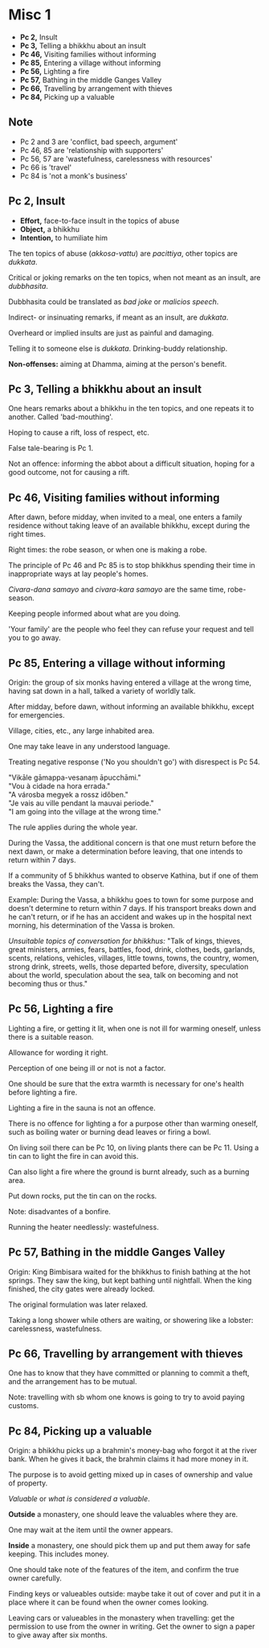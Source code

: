 # Misc 1

-   **Pc 2,** Insult
-   **Pc 3,** Telling a bhikkhu about an insult
-   **Pc 46,** Visiting families without informing
-   **Pc 85,** Entering a village without informing
-   **Pc 56,** Lighting a fire
-   **Pc 57,** Bathing in the middle Ganges Valley
-   **Pc 66,** Travelling by arrangement with thieves
-   **Pc 84,** Picking up a valuable

## Note

- Pc 2 and 3 are 'conflict, bad speech, argument'
- Pc 46, 85 are 'relationship with supporters'
- Pc 56, 57 are 'wastefulness, carelessness with resources'
- Pc 66 is 'travel'
- Pc 84 is 'not a monk's business'

## Pc 2, Insult

<!-- latex
\begin{multicols}{2}
-->

-   **Effort,** face-to-face insult in the topics of abuse
-   **Object,** a bhikkhu
-   **Intention,** to humiliate him

The ten topics of abuse (*akkosa-vattu*) are *pacittiya*, other topics
are *dukkata*.

Critical or joking remarks on the ten topics, when not meant as an
insult, are *dubbhasita*.

Dubbhasita could be translated as *bad joke* or *malicios speech*.

Indirect- or insinuating remarks, if meant as an insult, are *dukkata*.

Overheard or implied insults are just as painful and damaging.

Telling it to someone else is *dukkata*. Drinking-buddy relationship.

<!-- latex
% Note the other person will know this is how you treat others behind their back.
-->

**Non-offenses:** aiming at Dhamma, aiming at the person's benefit.

<!-- latex
\end{multicols}
-->

## Pc 3, Telling a bhikkhu about an insult

One hears remarks about a bhikkhu in the ten topics, and one repeats it
to another. Called 'bad-mouthing'.

Hoping to cause a rift, loss of respect, etc.

False tale-bearing is Pc 1.

Not an offence: informing the abbot about a difficult situation, hoping for a
good outcome, not for causing a rift.

## Pc 46, Visiting families without informing

After dawn, before midday, when invited to a meal, one enters a family
residence without taking leave of an available bhikkhu, except during
the right times.

Right times: the robe season, or when one is making a robe.

The principle of Pc 46 and Pc 85 is to stop bhikkhus spending their time
in inappropriate ways at lay people's homes.

*Civara-dana samayo* and *civara-kara samayo* are the same time, robe-season.

Keeping people informed about what are you doing.

'Your family' are the people who feel they can refuse your request and tell you
to go away.

## Pc 85, Entering a village without informing

<!-- latex
\begin{multicols}{2}
-->

Origin: the group of six monks having entered a village at the wrong time,
having sat down in a hall, talked a variety of worldly talk.

After midday, before dawn, without informing an available bhikkhu,
except for emergencies.

Village, cities, etc., any large inhabited area.

One may take leave in any understood language.

Treating negative response ('No you shouldn't go') with disrespect is Pc 54.

"Vikāle gāmappa-vesanaṃ āpucchāmi."\
"Vou à cidade na hora errada."\
"A városba megyek a rossz időben."\
"Je vais au ville pendant la mauvai periode."\
"I am going into the village at the wrong time."

The rule applies during the whole year.

During the Vassa, the additional concern is that one must return before the next
dawn, or make a determination before leaving, that one intends to return within
7 days.

If a community of 5 bhikkhus wanted to observe Kathina, but if one of them
breaks the Vassa, they can't.

Example: During the Vassa, a bhikkhu goes to town for some purpose and doesn't
determine to return within 7 days. If his transport breaks down and he can't
return, or if he has an accident and wakes up in the hospital next morning, his
determination of the Vassa is broken.

<!-- latex
\end{multicols}
-->

*Unsuitable topics of conversation for bhikkhus:* "Talk of kings, thieves, great
ministers, armies, fears, battles, food, drink, clothes, beds, garlands, scents,
relations, vehicles, villages, little towns, towns, the country, women, strong
drink, streets, wells, those departed before, diversity, speculation about the
world, speculation about the sea, talk on becoming and not becoming thus or
thus."

## Pc 56, Lighting a fire

<!-- latex
\begin{multicols}{2}
-->

Lighting a fire, or getting it lit, when one is not ill for warming
oneself, unless there is a suitable reason.

Allowance for wording it right.

Perception of one being ill or not is not a factor.

One should be sure that the extra warmth is necessary for one's health
before lighting a fire.

Lighting a fire in the sauna is not an offence.

There is no offence for lighting a for a purpose other than warming oneself,
such as boiling water or burning dead leaves or firing a bowl.

On living soil there can be Pc 10, on living plants there can be Pc 11. Using a
tin can to light the fire in can avoid this.

Can also light a fire where the ground is burnt already, such as a burning area.

Put down rocks, put the tin can on the rocks.


Note: disadvantes of a bonfire.

Running the heater needlessly: wastefulness.

<!-- latex
\end{multicols}
-->

## Pc 57, Bathing in the middle Ganges Valley

Origin: King Bimbisara waited for the bhikkhus to finish bathing at the
hot springs. They saw the king, but kept bathing until nightfall. When
the king finished, the city gates were already locked.

The original formulation was later relaxed.

Taking a long shower while others are waiting, or showering like a lobster:
carelessness, wastefulness.

## Pc 66, Travelling by arrangement with thieves

One has to know that they have committed or planning to commit a theft,
and the arrangement has to be mutual.

Note: travelling with sb whom one knows is going to try to avoid paying
customs.

## Pc 84, Picking up a valuable

Origin: a bhikkhu picks up a brahmin's money-bag who forgot it at the
river bank. When he gives it back, the brahmin claims it had more money
in it.

The purpose is to avoid getting mixed up in cases of ownership and value
of property.

*Valuable* or *what is considered a valuable*.

**Outside** a monastery, one should leave the valuables where they are.

One may wait at the item until the owner appears.

**Inside** a monastery, one should pick them up and put them away for
safe keeping. This includes money.

One should take note of the features of the item, and confirm the true
owner carefully.

Finding keys or valueables outside: maybe take it out of cover and put it in a
place where it can be found when the owner comes looking.

Leaving cars or valueables in the monastery when travelling: get the permission
to use from the owner in writing. Get the owner to sign a paper to give away
after six months.

